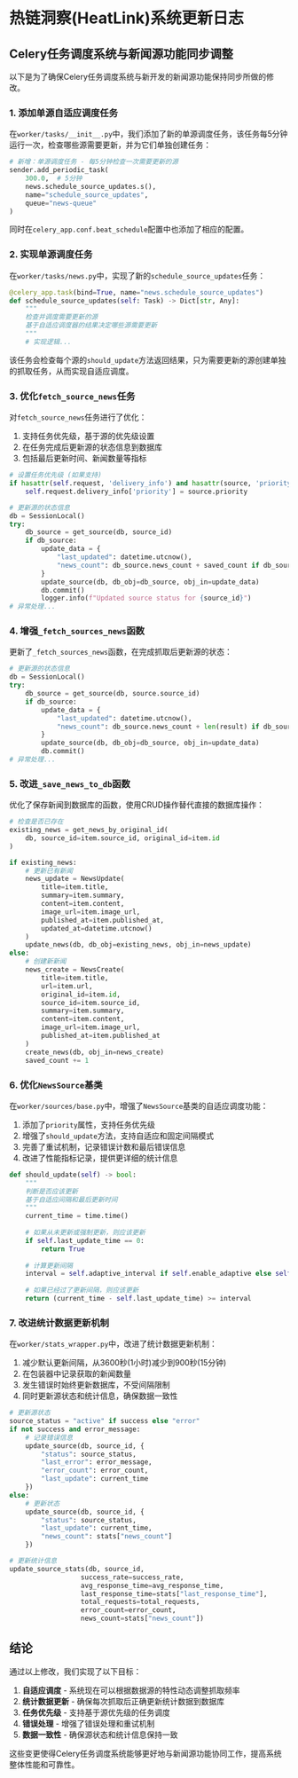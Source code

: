 # 热链洞察(HeatLink)系统更新日志

## Celery任务调度系统与新闻源功能同步调整

以下是为了确保Celery任务调度系统与新开发的新闻源功能保持同步所做的修改。

### 1. 添加单源自适应调度任务

在`worker/tasks/__init__.py`中，我们添加了新的单源调度任务，该任务每5分钟运行一次，检查哪些源需要更新，并为它们单独创建任务：

```python
# 新增：单源调度任务 - 每5分钟检查一次需要更新的源
sender.add_periodic_task(
    300.0,  # 5分钟
    news.schedule_source_updates.s(),
    name="schedule_source_updates",
    queue="news-queue"
)
```

同时在`celery_app.conf.beat_schedule`配置中也添加了相应的配置。

### 2. 实现单源调度任务

在`worker/tasks/news.py`中，实现了新的`schedule_source_updates`任务：

```python
@celery_app.task(bind=True, name="news.schedule_source_updates")
def schedule_source_updates(self: Task) -> Dict[str, Any]:
    """
    检查并调度需要更新的源
    基于自适应调度器的结果决定哪些源需要更新
    """
    # 实现逻辑...
```

该任务会检查每个源的`should_update`方法返回结果，只为需要更新的源创建单独的抓取任务，从而实现自适应调度。

### 3. 优化`fetch_source_news`任务

对`fetch_source_news`任务进行了优化：

1. 支持任务优先级，基于源的优先级设置
2. 在任务完成后更新源的状态信息到数据库
3. 包括最后更新时间、新闻数量等指标

```python
# 设置任务优先级 (如果支持)
if hasattr(self.request, 'delivery_info') and hasattr(source, 'priority'):
    self.request.delivery_info['priority'] = source.priority

# 更新源的状态信息
db = SessionLocal()
try:
    db_source = get_source(db, source_id)
    if db_source:
        update_data = {
            "last_updated": datetime.utcnow(),
            "news_count": db_source.news_count + saved_count if db_source.news_count else saved_count
        }
        update_source(db, db_obj=db_source, obj_in=update_data)
        db.commit()
        logger.info(f"Updated source status for {source_id}")
# 异常处理...
```

### 4. 增强`_fetch_sources_news`函数

更新了`_fetch_sources_news`函数，在完成抓取后更新源的状态：

```python
# 更新源的状态信息
db = SessionLocal()
try:
    db_source = get_source(db, source.source_id)
    if db_source:
        update_data = {
            "last_updated": datetime.utcnow(),
            "news_count": db_source.news_count + len(result) if db_source.news_count else len(result)
        }
        update_source(db, db_obj=db_source, obj_in=update_data)
        db.commit()
# 异常处理...
```

### 5. 改进`_save_news_to_db`函数

优化了保存新闻到数据库的函数，使用CRUD操作替代直接的数据库操作：

```python
# 检查是否已存在
existing_news = get_news_by_original_id(
    db, source_id=item.source_id, original_id=item.id
)

if existing_news:
    # 更新已有新闻
    news_update = NewsUpdate(
        title=item.title,
        summary=item.summary,
        content=item.content,
        image_url=item.image_url,
        published_at=item.published_at,
        updated_at=datetime.utcnow()
    )
    update_news(db, db_obj=existing_news, obj_in=news_update)
else:
    # 创建新新闻
    news_create = NewsCreate(
        title=item.title,
        url=item.url,
        original_id=item.id,
        source_id=item.source_id,
        summary=item.summary,
        content=item.content,
        image_url=item.image_url,
        published_at=item.published_at
    )
    create_news(db, obj_in=news_create)
    saved_count += 1
```

### 6. 优化`NewsSource`基类

在`worker/sources/base.py`中，增强了`NewsSource`基类的自适应调度功能：

1. 添加了`priority`属性，支持任务优先级
2. 增强了`should_update`方法，支持自适应和固定间隔模式
3. 完善了重试机制，记录错误计数和最后错误信息
4. 改进了性能指标记录，提供更详细的统计信息

```python
def should_update(self) -> bool:
    """
    判断是否应该更新
    基于自适应间隔和最后更新时间
    """
    current_time = time.time()
    
    # 如果从未更新或强制更新，则应该更新
    if self.last_update_time == 0:
        return True
    
    # 计算更新间隔
    interval = self.adaptive_interval if self.enable_adaptive else self.update_interval
    
    # 如果已经过了更新间隔，则应该更新
    return (current_time - self.last_update_time) >= interval
```

### 7. 改进统计数据更新机制

在`worker/stats_wrapper.py`中，改进了统计数据更新机制：

1. 减少默认更新间隔，从3600秒(1小时)减少到900秒(15分钟)
2. 在包装器中记录获取的新闻数量
3. 发生错误时始终更新数据库，不受间隔限制
4. 同时更新源状态和统计信息，确保数据一致性

```python
# 更新源状态
source_status = "active" if success else "error"
if not success and error_message:
    # 记录错误信息
    update_source(db, source_id, {
        "status": source_status,
        "last_error": error_message,
        "error_count": error_count,
        "last_update": current_time
    })
else:
    # 更新状态
    update_source(db, source_id, {
        "status": source_status,
        "last_update": current_time,
        "news_count": stats["news_count"]
    })

# 更新统计信息
update_source_stats(db, source_id, 
                  success_rate=success_rate,
                  avg_response_time=avg_response_time,
                  last_response_time=stats["last_response_time"],
                  total_requests=total_requests,
                  error_count=error_count,
                  news_count=stats["news_count"])
```

## 结论

通过以上修改，我们实现了以下目标：

1. **自适应调度** - 系统现在可以根据数据源的特性动态调整抓取频率
2. **统计数据更新** - 确保每次抓取后正确更新统计数据到数据库
3. **任务优先级** - 支持基于源优先级的任务调度
4. **错误处理** - 增强了错误处理和重试机制
5. **数据一致性** - 确保源状态和统计信息保持一致

这些变更使得Celery任务调度系统能够更好地与新闻源功能协同工作，提高系统整体性能和可靠性。
